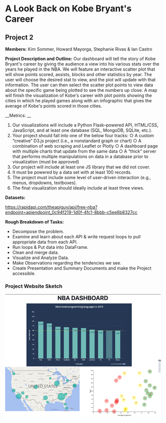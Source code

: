 # A Look Back on Kobe Bryant's Career

## Project 2

__Members:__ Kim Sommer, Howard Mayorga, Stephanie Rivas & Ian Castro 

__Project Description and Outline:__ Our dashboard will tell the story of Kobe Bryant's career by giving the audience a view into his various stats over the years he played in the NBA. We will feature an interactive scatter plot that will show points scored, assists, blocks and other statistics by year. The user will choose the desired stat to view, and the plot will update with that information. The user can then select the scatter plot points to view data about the specific game being plotted to see the numbers up close. A map will finish the visualization of Kobe's career with plot points showing the cities in which he played games along with an infographic that gives the average of Kobe's points scored in those cities.

__Metrics: __
1. Our visualizations will include a Python Flask–powered API, HTML/CSS, JavaScript, and at least one database (SQL, MongoDB, SQLite, etc.). 
2. Your project should fall into one of the below four tracks: 
	○ A custom “creative” D3.js project (i.e., a nonstandard graph or chart) 
	○ A combination of web scraping and Leaflet or Plotly 
	○ A dashboard page with multiple charts that update from the same data 
	○ A “thick” server that performs multiple manipulations on data in a database prior to visualization (must be approved) 
3. Our project will include at least one JS library that we did not cover. 
4. It must be powered by a data set with at least 100 records. 
5. The project must include some level of user-driven interaction (e.g., menus, dropdowns, textboxes). 
6. The final visualization should ideally include at least three views. 

__Datasets:__

https://rapidapi.com/theapiguy/api/free-nba?endpoint=apiendpoint_0c94f219-1d0f-4fc1-8bbb-c5ee6b8327cc

__Rough Breakdown of Tasks:__
* Decompose the problem.
* Examine and learn about each API & write request loops to pull appropriate data from each API.
* Run loops & Put data into DataFrame.
* Clean and merge  data.
* Visualize and Analyze Data.
* Make Observations regarding the tendencies we see.
* Create Presentation and Summary Documents and make the Project accessible.

### Project Website Sketch

![project sketch](Images/project_sketch.png)
